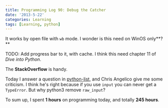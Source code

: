```yaml
---
title: Programming Log 90: Debug the Catcher
date: '2013-5-22'
categories: Learning
tags: [Learning, python]
---
```


It works by open file with `wb` mode. I wonder is this need on WinOS only**?**

TODO: Add progress bar to it, with cache. I think this need chapter 11 of *Dive into Python*.

The **StackOverflow** is handy.

Today I answer a question in [python-list](http://mail.python.org/pipermail/python-list/2013-May/647249.html), and Chris Angelico give me some criticism. I think he's right because if you use `input` you can never get a `TypeError`. But why python3 remove `raw_input`?

To sum up, I spent **1 hours** on programming today, and totally **245 hours**. 